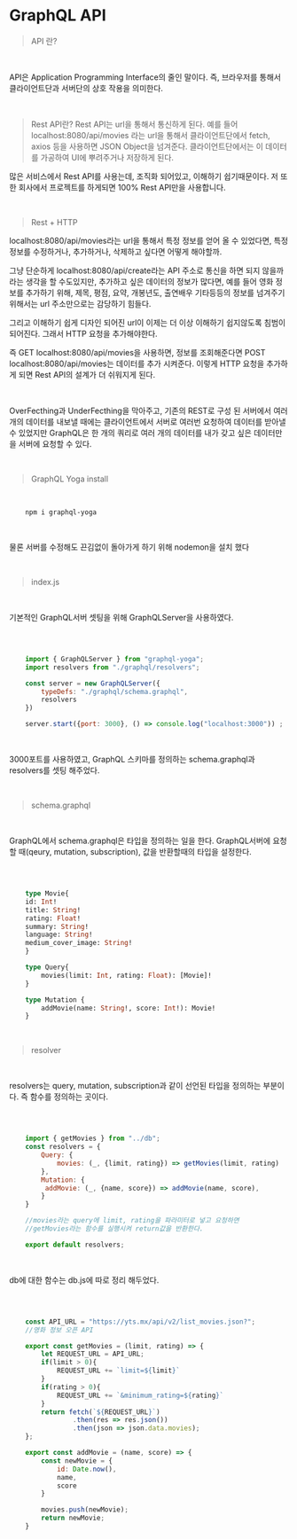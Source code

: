 # GraphQL API

> API 란?

<br />

API은 Application Programming Interface의 줄인 말이다.
즉, 브라우저를 통해서 클라이언트단과 서버단의 상호 작용을 의미한다.

<br />

> Rest API란?
> Rest API는 url을 통해서 통신하게 된다.
> 예를 들어 localhost:8080/api/movies 라는 url을 통해서 클라이언트단에서 fetch, axios 등을 사용하면 JSON Object을 넘겨준다. 클라이언트단에서는 이 데이터를 가공하여 UI에 뿌려주거나 저장하게 된다.

많은 서비스에서 Rest API를 사용는데, 조직화 되어있고, 이해하기 쉽기때문이다.
저 또한 회사에서 프로젝트를 하게되면 100% Rest API만을 사용합니다.

<br />

> Rest + HTTP

localhost:8080/api/movies라는 url을 통해서 특정 정보를 얻어 올 수 있었다면,
특정 정보를 수정하거나, 추가하거나, 삭제하고 싶다면 어떻게 해야할까.

그냥 단순하게 localhost:8080/api/create라는 API 주소로 통신을 하면 되지 않을까 라는 생각을 할 수도있지만, 추가하고 싶은 데이터의 정보가 많다면, 예를 들어 영화 정보를 추가하기 위해, 제목, 평점, 요약, 개봉년도, 출연배우 기타등등의 정보를 넘겨주기 위해서는 url 주소만으로는 감당하기 힘들다.

그리고 이해하기 쉽게 디자인 되어진 url이 이제는 더 이상 이해하기 쉽지않도록 침범이 되어진다. 그래서 HTTP 요청을 추가해야한다.

즉 GET localhost:8080/api/movies을 사용하면, 정보를 조회해준다면
POST localhost:8080/api/movies는 데이터를 추가 시켜준다.
이렇게 HTTP 요청을 추가하게 되면 Rest API의 설계가 더 쉬워지게 된다.

<br />

OverFecthing과 UnderFecthing을 막아주고, 기존의 REST로 구성 된 서버에서 여러 개의 데이터를 내보낼 때에는 클라이언트에서 서버로 여러번 요청하여 데이터를 받아낼 수 있었지만 GraphQL은 한 개의 쿼리로 여러 개의 데이터를 내가 갖고 싶은 데이터만을 서버에 요청할 수 있다.

<br />

> GraphQL Yoga install

<br />

```
    npm i graphql-yoga
```

<br />

물론 서버를 수정해도 끈김없이 돌아가게 하기 위해 nodemon을 설치 했다

<br />

> index.js

<br />

기본적인 GraphQL서버 셋팅을 위해 GraphQLServer을 사용하였다.

<br />

```index.js

    import { GraphQLServer } from "graphql-yoga";
    import resolvers from "./graphql/resolvers";

    const server = new GraphQLServer({
        typeDefs: "./graphql/schema.graphql",
        resolvers
    })

    server.start({port: 3000}, () => console.log("localhost:3000")) ;
```

<br />

3000포트를 사용하였고, GraphQL 스키마를 정의하는 schema.graphql과 resolvers를 셋팅 해주었다.

<br />

> schema.graphql

<br />

GraphQL에서 schema.graphql은 타입을 정의하는 일을 한다.
GraphQL서버에 요청할 때(qeury, mutation, subscription), 값을 반환할때의 타입을 설정한다.

<br />

```schema.graphql

    type Movie{
    id: Int!
    title: String!
    rating: Float!
    summary: String!
    language: String!
    medium_cover_image: String!
    }

    type Query{
        movies(limit: Int, rating: Float): [Movie]!
    }

    type Mutation {
        addMovie(name: String!, score: Int!): Movie!
    }
```

<br />

> resolver

<br />

resolvers는 query, mutation, subscription과 같이 선언된 타입을 정의하는 부분이다. 즉 함수를 정의하는 곳이다.

<br />

```resolvers.js

    import { getMovies } from "../db";
    const resolvers = {
        Query: {
            movies: (_, {limit, rating}) => getMovies(limit, rating)
        },
        Mutation: {
         addMovie: (_, {name, score}) => addMovie(name, score),
        }
    }

    //movies라는 query에 limit, rating을 파라미터로 넣고 요청하면
    //getMovies라는 함수를 실행시켜 return값을 반환한다.

    export default resolvers;
```

<br />

db에 대한 함수는 db.js에 따로 정리 해두었다.

<br />

```db.js

    const API_URL = "https://yts.mx/api/v2/list_movies.json?";
    //영화 정보 오픈 API

    export const getMovies = (limit, rating) => {
        let REQUEST_URL = API_URL;
        if(limit > 0){
            REQUEST_URL += `limit=${limit}`
        }
        if(rating > 0){
            REQUEST_URL += `&minimum_rating=${rating}`
        }
        return fetch(`${REQUEST_URL}`)
                .then(res => res.json())
                .then(json => json.data.movies);
    };

    export const addMovie = (name, score) => {
        const newMovie = {
            id: Date.now(),
            name,
            score
        }

        movies.push(newMovie);
        return newMovie;
    }
```
